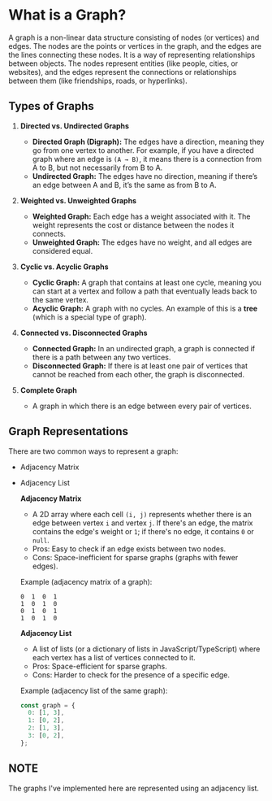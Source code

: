 # What is a Graph?

A graph is a non-linear data structure consisting of nodes (or vertices) and edges. The nodes are the points or vertices in the graph, and the edges are the lines connecting these nodes. It is a way of representing relationships between objects. The nodes represent entities (like people, cities, or websites), and the edges represent the connections or relationships between them (like friendships, roads, or hyperlinks).

## Types of Graphs

1. **Directed vs. Undirected Graphs**

   - **Directed Graph (Digraph):** The edges have a direction, meaning they go from one vertex to another. For example, if you have a directed graph where an edge is `(A → B)`, it means there is a connection from A to B, but not necessarily from B to A.
   - **Undirected Graph:** The edges have no direction, meaning if there’s an edge between A and B, it’s the same as from B to A.

2. **Weighted vs. Unweighted Graphs**

   - **Weighted Graph:** Each edge has a weight associated with it. The weight represents the cost or distance between the nodes it connects.
   - **Unweighted Graph:** The edges have no weight, and all edges are considered equal.

3. **Cyclic vs. Acyclic Graphs**

   - **Cyclic Graph:** A graph that contains at least one cycle, meaning you can start at a vertex and follow a path that eventually leads back to the same vertex.
   - **Acyclic Graph:** A graph with no cycles. An example of this is a **tree** (which is a special type of graph).

4. **Connected vs. Disconnected Graphs**

   - **Connected Graph:** In an undirected graph, a graph is connected if there is a path between any two vertices.
   - **Disconnected Graph:** If there is at least one pair of vertices that cannot be reached from each other, the graph is disconnected.

5. **Complete Graph**
   - A graph in which there is an edge between every pair of vertices.

## Graph Representations

There are two common ways to represent a graph:

- Adjacency Matrix
- Adjacency List

  **Adjacency Matrix**

  - A 2D array where each cell `(i, j)` represents whether there is an edge between vertex `i` and vertex `j`. If there's an edge, the matrix contains the edge's weight or `1`; if there's no edge, it contains `0` or `null`.
  - Pros: Easy to check if an edge exists between two nodes.
  - Cons: Space-inefficient for sparse graphs (graphs with fewer edges).

  Example (adjacency matrix of a graph):

  ```
  0  1  0  1
  1  0  1  0
  0  1  0  1
  1  0  1  0

  ```

  **Adjacency List**

  - A list of lists (or a dictionary of lists in JavaScript/TypeScript) where each vertex has a list of vertices connected to it.
  - Pros: Space-efficient for sparse graphs.
  - Cons: Harder to check for the presence of a specific edge.

  Example (adjacency list of the same graph):

  ```ts
  const graph = {
    0: [1, 3],
    1: [0, 2],
    2: [1, 3],
    3: [0, 2],
  };
  ```

## NOTE

The graphs I've implemented here are represented using an adjacency list.
